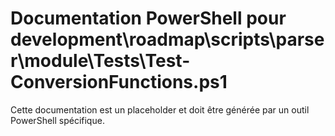 # Documentation PowerShell pour development\roadmap\scripts\parser\module\Tests\Test-ConversionFunctions.ps1

Cette documentation est un placeholder et doit être générée par un outil PowerShell spécifique.
